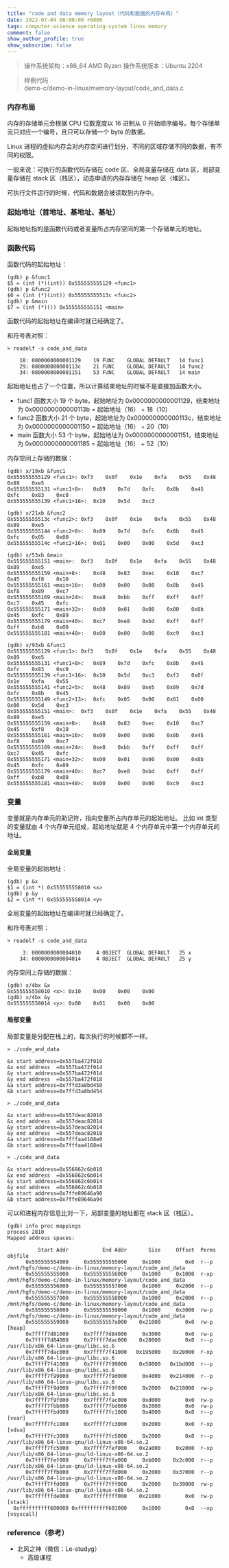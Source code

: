 ```yaml
---
title: "code and data memory layout（代码和数据的内存布局）"
date: 2022-07-04 08:00:00 +0800
tags: computer-science operating-system linux memory
comment: false
show_author_profile: true
show_subscribe: false
---
```


> 操作系统架构：x86_64 AMD Ryzen
> 操作系统版本：Ubuntu 2204

> 样例代码 <br/>
> demo-c/demo-in-linux/memory-layout/code_and_data.c

### 内存布局

内存的存储单元会根据 CPU 位数宽度以 16 进制从 0 开始顺序编号。每个存储单元只对应一个编号，且只可以存储一个 byte 的数据。

Linux 进程的虚拟内存会对内存空间进行划分，不同的区域存储不同的数据，有不同的权限。

一般来说：可执行的函数代码存储在 code 区、全局变量存储在 data 区，局部变量存储在 stack 区（栈区），动态申请的内存存储在 heap 区（堆区）。

可执行文件运行的时候，代码和数据会被读取到内存中。

### 起始地址（首地址、基地址、基址）

起始地址指的是函数代码或者变量所占内存空间的第一个存储单元的地址。

### 函数代码

函数代码的起始地址：

```
(gdb) p &func1
$5 = (int (*)(int)) 0x555555555129 <func1>
(gdb) p &func2
$6 = (int (*)(int)) 0x55555555513c <func2>
(gdb) p &main
$7 = (int (*)()) 0x555555555151 <main>
```

函数代码的起始地址在编译时就已经确定了。

和符号表对照：

```
> readelf -s code_and_data

    18: 0000000000001129    19 FUNC    GLOBAL DEFAULT   14 func1
    29: 000000000000113c    21 FUNC    GLOBAL DEFAULT   14 func2
    34: 0000000000001151    53 FUNC    GLOBAL DEFAULT   14 main
```

起始地址也占了一个位置，所以计算结束地址的时候不是直接加函数大小。

- func1 函数大小 19 个 byte，起始地址为 0x0000000000001129，结束地址为 0x000000000000113b = 起始地址（16） + 18（10）
- func2 函数大小 21 个 byte，起始地址为 0x000000000000113c，结束地址为 0x0000000000001150 = 起始地址（16） + 20（10）
- main 函数大小 53 个 byte，起始地址为 0x0000000000001151，结束地址为 0x0000000000001185 = 起始地址（16） + 52（10）

内存空间上存储的数据：

```
(gdb) x/19xb &func1
0x555555555129 <func1>:	0xf3	0x0f	0x1e	0xfa	0x55	0x48	0x89	0xe5
0x555555555131 <func1+8>:	0x89	0x7d	0xfc	0x8b	0x45	0xfc	0x83	0xc0
0x555555555139 <func1+16>:	0x10	0x5d	0xc3

(gdb) x/21xb &func2
0x55555555513c <func2>:	0xf3	0x0f	0x1e	0xfa	0x55	0x48	0x89	0xe5
0x555555555144 <func2+8>:	0x89	0x7d	0xfc	0x8b	0x45	0xfc	0x05	0x00
0x55555555514c <func2+16>:	0x01	0x00	0x00	0x5d	0xc3

(gdb) x/53xb &main
0x555555555151 <main>:	0xf3	0x0f	0x1e	0xfa	0x55	0x48	0x89	0xe5
0x555555555159 <main+8>:	0x48	0x83	0xec	0x10	0xc7	0x45	0xf8	0x10
0x555555555161 <main+16>:	0x00	0x00	0x00	0x8b	0x45	0xf8	0x89	0xc7
0x555555555169 <main+24>:	0xe8	0xbb	0xff	0xff	0xff	0xc7	0x45	0xfc
0x555555555171 <main+32>:	0x00	0x01	0x00	0x00	0x8b	0x45	0xfc	0x89
0x555555555179 <main+40>:	0xc7	0xe8	0xbd	0xff	0xff	0xff	0xb8	0x00
0x555555555181 <main+48>:	0x00	0x00	0x00	0xc9	0xc3

(gdb) x/93xb &func1
0x555555555129 <func1>:	0xf3	0x0f	0x1e	0xfa	0x55	0x48	0x89	0xe5
0x555555555131 <func1+8>:	0x89	0x7d	0xfc	0x8b	0x45	0xfc	0x83	0xc0
0x555555555139 <func1+16>:	0x10	0x5d	0xc3	0xf3	0x0f	0x1e	0xfa	0x55
0x555555555141 <func2+5>:	0x48	0x89	0xe5	0x89	0x7d	0xfc	0x8b	0x45
0x555555555149 <func2+13>:	0xfc	0x05	0x00	0x01	0x00	0x00	0x5d	0xc3
0x555555555151 <main>:	0xf3	0x0f	0x1e	0xfa	0x55	0x48	0x89	0xe5
0x555555555159 <main+8>:	0x48	0x83	0xec	0x10	0xc7	0x45	0xf8	0x10
0x555555555161 <main+16>:	0x00	0x00	0x00	0x8b	0x45	0xf8	0x89	0xc7
0x555555555169 <main+24>:	0xe8	0xbb	0xff	0xff	0xff	0xc7	0x45	0xfc
0x555555555171 <main+32>:	0x00	0x01	0x00	0x00	0x8b	0x45	0xfc	0x89
0x555555555179 <main+40>:	0xc7	0xe8	0xbd	0xff	0xff	0xff	0xb8	0x00
0x555555555181 <main+48>:	0x00	0x00	0x00	0xc9	0xc3
```

### 变量

变量就是内存单元的助记符，指向变量所占内存单元的起始地址。 比如 int 类型的变量就由 4 个内存单元组成，起始地址就是 4 个内存单元中第一个内存单元的地址。

#### 全局变量

全局变量的起始地址：

```
(gdb) p &x
$1 = (int *) 0x555555558010 <x>
(gdb) p &y
$2 = (int *) 0x555555558014 <y>
```

全局变量的起始地址在编译时就已经确定了。

和符号表对照：

```
> readelf -s code_and_data

     3: 0000000000004010     4 OBJECT  GLOBAL DEFAULT   25 x
    34: 0000000000004014     4 OBJECT  GLOBAL DEFAULT   25 y
```

内存空间上存储的数据：

```
(gdb) x/4bx &x
0x555555558010 <x>:	0x10	0x00	0x00	0x00
(gdb) x/4bx &y
0x555555558014 <y>:	0x00	0x01	0x00	0x00
```

#### 局部变量

局部变量是分配在栈上的，每次执行的时候都不一样。

```
> ./code_and_data

&x start address=0x557ba472f010
&x end address  =0x557ba472f014
&y start address=0x557ba472f014
&y end address  =0x557ba472f018
&a start address=0x7ffd3a8bd450
&b start address=0x7ffd3a8bd454

> ./code_and_data

&x start address=0x557deac82010
&x end address  =0x557deac82014
&y start address=0x557deac82014
&y end address  =0x557deac82018
&a start address=0x7fffaa4168e0
&b start address=0x7fffaa4168e4

> ./code_and_data

&x start address=0x556862c6b010
&x end address  =0x556862c6b014
&y start address=0x556862c6b014
&y end address  =0x556862c6b018
&a start address=0x7ffe89646a90
&b start address=0x7ffe89646a94
```

可以和进程内存信息比对一下，局部变量的地址都在 stack 区（栈区）。

```
(gdb) info proc mappings
process 2810
Mapped address spaces:

          Start Addr           End Addr       Size     Offset  Perms  objfile
      0x555555554000     0x555555555000     0x1000        0x0  r--p   /mnt/hgfs/demo-c/demo-in-linux/memory-layout/code_and_data
      0x555555555000     0x555555556000     0x1000     0x1000  r-xp   /mnt/hgfs/demo-c/demo-in-linux/memory-layout/code_and_data
      0x555555556000     0x555555557000     0x1000     0x2000  r--p   /mnt/hgfs/demo-c/demo-in-linux/memory-layout/code_and_data
      0x555555557000     0x555555558000     0x1000     0x2000  r--p   /mnt/hgfs/demo-c/demo-in-linux/memory-layout/code_and_data
      0x555555558000     0x555555559000     0x1000     0x3000  rw-p   /mnt/hgfs/demo-c/demo-in-linux/memory-layout/code_and_data
      0x555555559000     0x55555557a000    0x21000        0x0  rw-p   [heap]
      0x7ffff7d81000     0x7ffff7d84000     0x3000        0x0  rw-p
      0x7ffff7d84000     0x7ffff7dac000    0x28000        0x0  r--p   /usr/lib/x86_64-linux-gnu/libc.so.6
      0x7ffff7dac000     0x7ffff7f41000   0x195000    0x28000  r-xp   /usr/lib/x86_64-linux-gnu/libc.so.6
      0x7ffff7f41000     0x7ffff7f99000    0x58000   0x1bd000  r--p   /usr/lib/x86_64-linux-gnu/libc.so.6
      0x7ffff7f99000     0x7ffff7f9d000     0x4000   0x214000  r--p   /usr/lib/x86_64-linux-gnu/libc.so.6
      0x7ffff7f9d000     0x7ffff7f9f000     0x2000   0x218000  rw-p   /usr/lib/x86_64-linux-gnu/libc.so.6
      0x7ffff7f9f000     0x7ffff7fac000     0xd000        0x0  rw-p
      0x7ffff7fbb000     0x7ffff7fbd000     0x2000        0x0  rw-p
      0x7ffff7fbd000     0x7ffff7fc1000     0x4000        0x0  r--p   [vvar]
      0x7ffff7fc1000     0x7ffff7fc3000     0x2000        0x0  r-xp   [vdso]
      0x7ffff7fc3000     0x7ffff7fc5000     0x2000        0x0  r--p   /usr/lib/x86_64-linux-gnu/ld-linux-x86-64.so.2
      0x7ffff7fc5000     0x7ffff7fef000    0x2a000     0x2000  r-xp   /usr/lib/x86_64-linux-gnu/ld-linux-x86-64.so.2
      0x7ffff7fef000     0x7ffff7ffa000     0xb000    0x2c000  r--p   /usr/lib/x86_64-linux-gnu/ld-linux-x86-64.so.2
      0x7ffff7ffb000     0x7ffff7ffd000     0x2000    0x37000  r--p   /usr/lib/x86_64-linux-gnu/ld-linux-x86-64.so.2
      0x7ffff7ffd000     0x7ffff7fff000     0x2000    0x39000  rw-p   /usr/lib/x86_64-linux-gnu/ld-linux-x86-64.so.2
      0x7ffffffde000     0x7ffffffff000    0x21000        0x0  rw-p   [stack]
  0xffffffffff600000 0xffffffffff601000     0x1000        0x0  --xp   [vsyscall]
```

### reference（参考）

- 北风之神（微信：Le-studyg）
  - 高级课程
